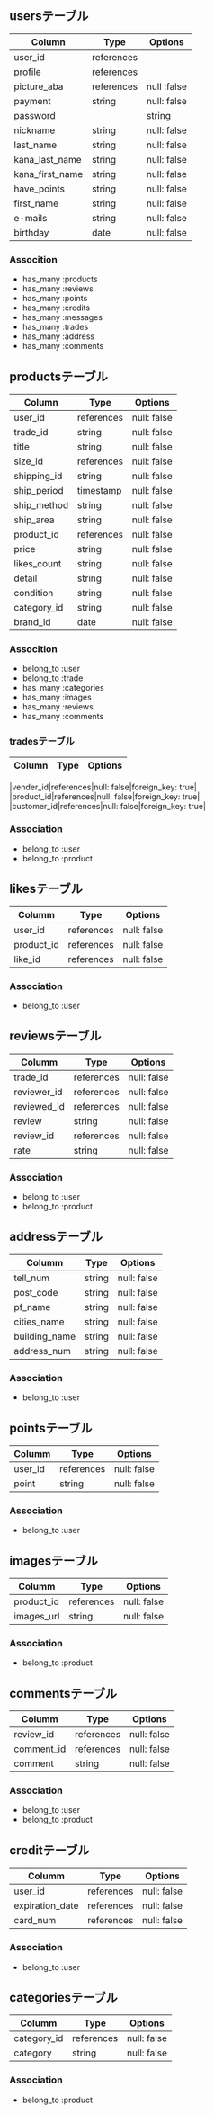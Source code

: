 
## usersテーブル 
|Column|Type|Options|
|------|----|-------|
|user_id|references||null: false|
|profile|references||null: false|
|picture_aba|references|null :false|
|payment|string|null: false|
|password||string|null: false|
|nickname|string|null: false|
|last_name|string|null: false|
|kana_last_name|string|null: false|
|kana_first_name|string|null: false|
|have_points|string|null: false|
|first_name|string|null: false|
|e-mails|string|null: false|
|birthday|date|null: false|

### Assocition

- has_many :products
- has_many :reviews
- has_many :points
- has_many :credits
- has_many :messages
- has_many :trades
- has_many :address
- has_many :comments

## productsテーブル

|Column|Type|Options|
|------|----|-------|
|user_id|references|null: false|foreign_key: true|
|trade_id|string|null: false|
|title|string|null: false|
|size_id|references|null: false|foreign_key: true|
|shipping_id|string|null: false|
|ship_period|timestamp|null: false|
|ship_method|string|null: false|
|ship_area|string|null: false|
|product_id|references|null: false|foreign_key: true|
|price|string|null: false|
|likes_count|string|null: false|
|detail|string|null: false|
|condition|string|null: false|
|category_id|string|null: false|
|brand_id|date|null: false|

### Assocition

- belong_to :user
- belong_to :trade
- has_many :categories
- has_many :images
- has_many :reviews
- has_many :comments

### tradesテーブル

|Column|Type|Options|
|------|----|-------|

|vender_id|references|null: false|foreign_key: true|
|product_id|references|null: false|foreign_key: true|
|customer_id|references|null: false|foreign_key: true|

### Association

- belong_to :user
- belong_to :product

##  likesテーブル

|Columm|Type|Options|
|------|----|-------|
|user_id|references|null: false|foreign_key: true|
|product_id|references|null: false|foreign_key: true|
|like_id|references|null: false|foreign_key: true|

### Association

 - belong_to :user

## reviewsテーブル

|Columm|Type|Options|
|------|----|-------|
|trade_id|references|null: false|foreign_key: true|
|reviewer_id|references|null: false|foreign_key: true|
|reviewed_id|references|null: false|foreign_key: true|
|review|string|null: false|
|review_id|references|null: false|foreign_key: true|
|rate|string|null: false|

### Association

 - belong_to :user
 - belong_to :product

## addressテーブル

|Columm|Type|Options|
|------|----|-------|
|tell_num|string|null: false|
|post_code|string|null: false|
|pf_name|string|null: false|
|cities_name|string|null: false|
|building_name|string|null: false|
|address_num|string|null: false|

### Association

 - belong_to :user

## pointsテーブル

|Columm|Type|Options|
|------|----|-------|
|user_id|references|null: false|foreign_key: true|
|point|string|null: false|

### Association

 - belong_to :user

## imagesテーブル

|Columm|Type|Options|
|------|----|-------|
|product_id|references|null: false|foreign_key: true|
|images_url|string|null: false|

### Association

 - belong_to :product

## commentsテーブル

|Columm|Type|Options|
|------|----|-------|
|review_id|references|null: false|foreign_key: true|
|comment_id|references|null: false|foreign_key: true|
|comment|string|null: false|

### Association

 - belong_to :user
 - belong_to :product

## creditテーブル

|Columm|Type|Options|
|------|----|-------|
|user_id|references|null: false|foreign_key: true|
|expiration_date|references|null: false|foreign_key: true|
|card_num|references|null: false|foreign_key: true|

### Association

 - belong_to :user

## categoriesテーブル

|Columm|Type|Options|
|------|----|-------|
|category_id|references|null: false|foreign_key: true|
|category|string|null: false|

### Association

 - belong_to :product

















